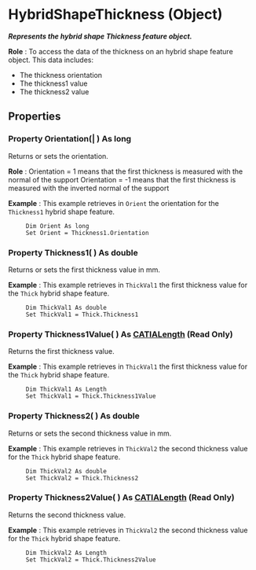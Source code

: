 # HybridShapeThickness (Object)

**_Represents the hybrid shape Thickness feature object._**

**Role** : To access the data of the thickness on an hybrid shape feature object. This data includes:

  * The thickness orientation
  * The thickness1 value
  * The thickness2 value

## Properties

### Property **Orientation**(| ) As long

   Returns or sets the orientation.

**Role** :
Orientation = 1 means that the first thickness is measured with the normal of the support Orientation = -1 means that the first thickness is measured with the inverted normal of the support

**Example** :      This example retrieves in `Orient` the orientation for the `Thickness1` hybrid shape feature.

```VBScript
     Dim Orient As long
     Set Orient = Thickness1.Orientation

```

### Property **Thickness1**( ) As double

   Returns or sets the first thickness value in mm.

**Example** : This example retrieves in `ThickVal1` the first thickness value for the `Thick` hybrid shape feature.

```VBScript
     Dim ThickVal1 As double
     Set ThickVal1 = Thick.Thickness1

```

### Property **Thickness1Value**( ) As [CATIALength](../KnowledgeInterfaces/interface_Length_8108.md) (Read Only)

   Returns the first thickness value.

**Example** :      This example retrieves in `ThickVal1` the first thickness value for the `Thick` hybrid shape feature.

```VBScript
     Dim ThickVal1 As Length
     Set ThickVal1 = Thick.Thickness1Value

```

### Property **Thickness2**( ) As double

   Returns or sets the second thickness value in mm.

**Example** : This example retrieves in `ThickVal2` the second thickness value for the `Thick` hybrid shape feature.

```VBScript
     Dim ThickVal2 As double
     Set ThickVal2 = Thick.Thickness2

```

### Property **Thickness2Value**( ) As [CATIALength](../KnowledgeInterfaces/interface_Length_8108.md) (Read Only)

   Returns the second thickness value.

**Example** :      This example retrieves in `ThickVal2` the second thickness value for the `Thick` hybrid shape feature.

```VBScript
     Dim ThickVal2 As Length
     Set ThickVal2 = Thick.Thickness2Value

```